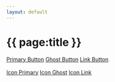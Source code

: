 ```yaml
---
layout: default
---
```


<h1>{{ page:title }}</h1>

<a class="btn btn-primary" href="javascript:void(0)">Primary Button</a>
<a class="btn btn-ghost" href="javascript:void(0)">Ghost Button</a>
<a class="btn btn-link" href="javascript:void(0)">Link Button</a>
<br>
<br>
<a class="btn btn-primary" href="javascript:void(0)"><span class="icon-wallet"></span> Icon Primary</a>
<a class="btn btn-ghost" href="javascript:void(0)"><span class="icon-verified-user"></span> Icon Ghost</a>
<a class="btn btn-link" href="javascript:void(0)"><span class="icon-menu"></span> Icon Link</a>
